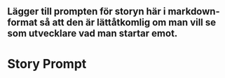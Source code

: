 ﻿
## Lägger till prompten för storyn här i markdown-format så att den är lättåtkomlig om man vill se som utvecklare vad man startar emot. 


# Story Prompt
